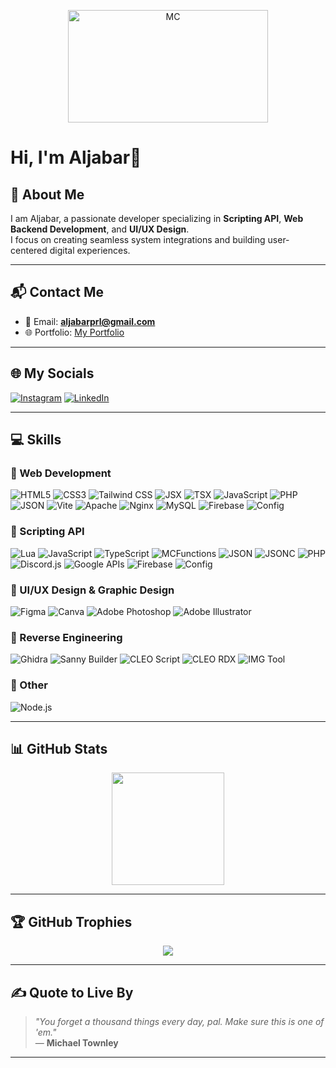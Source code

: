 <p align="center">
  <img src="https://media.giphy.com/media/v1.Y2lkPTc5MGI3NjExbHU5YTNucWQyYzR3NGs2cndycnYwbTU1ZG90M2pmeXNheGxkNnE4eCZlcD12MV9naWZzX3NlYXJjaCZjdD1n/u8vTGiGwCrGSY/giphy.gif" width="320" height="180" alt="MC">
</p>


# Hi, I'm Aljabar🪽  

## 🎯 About Me  

I am Aljabar, a passionate developer specializing in **Scripting API**, **Web Backend Development**, and **UI/UX Design**.  
I focus on creating seamless system integrations and building user-centered digital experiences.  

---

## 📬 Contact Me  
- 📧 Email: **aljabarprl@gmail.com**  
- 🌐 Portfolio: [My Portfolio](https://aljabarportfolio.web.app/)  

---

## 🌐 My Socials  
[![Instagram](https://img.shields.io/badge/Instagram-%23E4405F.svg?style=for-the-badge&logo=instagram&logoColor=white)](https://www.instagram.com/aljbrrrrr)
[![LinkedIn](https://img.shields.io/badge/LinkedIn-%230077B5.svg?style=for-the-badge&logo=linkedin&logoColor=white)](https://www.linkedin.com/in/aljabarprl)

---

## 💻 Skills

### 🔹 Web Development
![HTML5](https://img.shields.io/badge/HTML5-E34F26?style=for-the-badge&logo=html5&logoColor=white)
![CSS3](https://img.shields.io/badge/CSS3-1572B6?style=for-the-badge&logo=css3&logoColor=white)
![Tailwind CSS](https://img.shields.io/badge/Tailwind_CSS-06B6D4?style=for-the-badge&logo=tailwindcss&logoColor=white)
![JSX](https://img.shields.io/badge/JSX-%23323330.svg?style=for-the-badge&logo=react&logoColor=%2361DAFB)
![TSX](https://img.shields.io/badge/TSX-%23007ACC.svg?style=for-the-badge&logo=react&logoColor=white)
![JavaScript](https://img.shields.io/badge/javascript-%23323330.svg?style=for-the-badge&logo=javascript&logoColor=%23F7DF1E)
![PHP](https://img.shields.io/badge/php-%23777BB4.svg?style=for-the-badge&logo=php&logoColor=white)
![JSON](https://img.shields.io/badge/json-%23000000.svg?style=for-the-badge&logo=json&logoColor=white)
![Vite](https://img.shields.io/badge/Vite-646CFF?style=for-the-badge&logo=vite&logoColor=white)
![Apache](https://img.shields.io/badge/apache-%23D42029.svg?style=for-the-badge&logo=apache&logoColor=white)
![Nginx](https://img.shields.io/badge/nginx-%23009639.svg?style=for-the-badge&logo=nginx&logoColor=white)
![MySQL](https://img.shields.io/badge/mysql-4479A1.svg?style=for-the-badge&logo=mysql&logoColor=white)
![Firebase](https://img.shields.io/badge/Firebase-FFCA28?style=for-the-badge&logo=firebase&logoColor=black)
![Config](https://img.shields.io/badge/Config-555555?style=for-the-badge&logo=visualstudiocode&logoColor=white)

### 🔹 Scripting API  
![Lua](https://img.shields.io/badge/lua-%232C2D72.svg?style=for-the-badge&logo=lua&logoColor=white)
![JavaScript](https://img.shields.io/badge/javascript-%23323330.svg?style=for-the-badge&logo=javascript&logoColor=%23F7DF1E)
![TypeScript](https://img.shields.io/badge/typescript-%23007ACC.svg?style=for-the-badge&logo=typescript&logoColor=white)
![MCFunctions](https://img.shields.io/badge/MCFunctions-3C873A?style=for-the-badge&logo=minecraft&logoColor=white)
![JSON](https://img.shields.io/badge/json-%23000000.svg?style=for-the-badge&logo=json&logoColor=white)
![JSONC](https://img.shields.io/badge/jsonc-%23000000.svg?style=for-the-badge&logo=json&logoColor=white)
![PHP](https://img.shields.io/badge/php-%23777BB4.svg?style=for-the-badge&logo=php&logoColor=white)
![Discord.js](https://img.shields.io/badge/Discord.js-5865F2?style=for-the-badge&logo=discord&logoColor=white)
![Google APIs](https://img.shields.io/badge/Google_APIs-4285F4?style=for-the-badge&logo=google&logoColor=white)
![Firebase](https://img.shields.io/badge/Firebase-FFCA28?style=for-the-badge&logo=firebase&logoColor=black)
![Config](https://img.shields.io/badge/Config-555555?style=for-the-badge&logo=visualstudiocode&logoColor=white)
  

### 🔹 UI/UX Design & Graphic Design  
![Figma](https://img.shields.io/badge/figma-%23F24E1E.svg?style=for-the-badge&logo=figma&logoColor=white) 
![Canva](https://img.shields.io/badge/Canva-%2300C4CC.svg?style=for-the-badge&logo=Canva&logoColor=white)
![Adobe Photoshop](https://img.shields.io/badge/Adobe%20Photoshop-31A8FF?style=for-the-badge&logo=adobephotoshop&logoColor=white)
![Adobe Illustrator](https://img.shields.io/badge/Adobe%20Illustrator-FF9A00?style=for-the-badge&logo=adobeillustrator&logoColor=white)

### 🔹 Reverse Engineering  
![Ghidra](https://img.shields.io/badge/Ghidra-00599C?style=for-the-badge&logo=c%2B%2B&logoColor=white)
![Sanny Builder](https://img.shields.io/badge/Sanny%20Builder-6E4C13?style=for-the-badge&logo=assemblyscript&logoColor=white)
![CLEO Script](https://img.shields.io/badge/CLEO%20Script-.cs-FF4500?style=for-the-badge&logo=script&logoColor=white)
![CLEO RDX](https://img.shields.io/badge/Cleo%20Redux-444444?style=for-the-badge&logo=gnubash&logoColor=white)
![IMG Tool](https://img.shields.io/badge/IMG%20Tool-FF6F00?style=for-the-badge&logo=files&logoColor=white)

### 🔹 Other
![Node.js](https://img.shields.io/badge/Node.js-339933?style=for-the-badge&logo=nodedotjs&logoColor=white)
 

---

## 📊 GitHub Stats  

<p align="center">
  <img src="https://github-readme-streak-stats.herokuapp.com/?user=aljabarprl&theme=github_dark&hide_border=true" height="180px" />
</p>

---

## 🏆 GitHub Trophies  

<p align="center">
  <img src="https://github-profile-trophy.vercel.app/?username=aljabarprl&theme=github_dark&no-frame=true&no-bg=true&margin-w=10" />
</p>  

---

## ✍️ Quote to Live By  

> *"You forget a thousand things every day, pal. Make sure this is one of 'em."*  
> — **Michael Townley**

---
